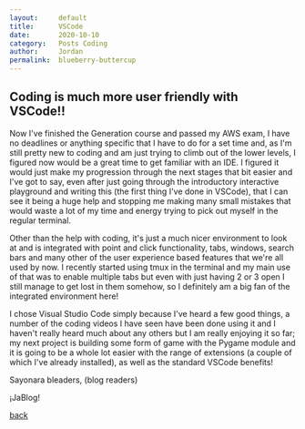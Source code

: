 ```yaml
---
layout:     default
title:      VSCode
date:       2020-10-10
category:   Posts Coding
author:     Jordan 
permalink:  blueberry-buttercup
---
```


##  Coding is much more user friendly with VSCode!!

Now I've finished the Generation course and passed my AWS exam, I have no deadlines or anything specific that I have to do for a set time and, as I'm still pretty new to coding and am just trying to climb out of the lower levels, I figured now would be a great time to get familiar with an IDE. I figured it would just make my progression through the next stages that bit easier and I've got to say, even after just going through the introductory interactive playground and writing this (the first thing I've done in VSCode), that I can see it being a huge help and stopping me making many small mistakes that would waste a lot of my time and energy trying to pick out myself in the regular terminal.

Other than the help with coding, it's just a much nicer environment to look at and is integrated with point and click functionality, tabs, windows, search bars and many other of the user experience based features that we're all used by now. I recently started using tmux in the terminal and my main use of that was to enable multiple tabs but even with just having 2 or 3 open I still manage to get lost in them somehow, so I definitely am a big fan of the integrated environment here!

I chose Visual Studio Code simply because I've heard a few good things, a number of the coding videos I have seen have been done using it and I haven't really heard much about any others but I am really enjoying it so far; my next project is building some form of game with the Pygame module and it is going to be a whole lot easier with the range of extensions (a couple of which I've already installed), as well as the standard VSCode benefits!

Sayonara bleaders, (blog readers)

¡JaBlog!

[back](./)
